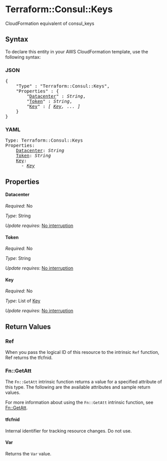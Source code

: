 # Terraform::Consul::Keys

CloudFormation equivalent of consul_keys

## Syntax

To declare this entity in your AWS CloudFormation template, use the following syntax:

### JSON

<pre>
{
    "Type" : "Terraform::Consul::Keys",
    "Properties" : {
        "<a href="#datacenter" title="Datacenter">Datacenter</a>" : <i>String</i>,
        "<a href="#token" title="Token">Token</a>" : <i>String</i>,
        "<a href="#key" title="Key">Key</a>" : <i>[ <a href="key.md">Key</a>, ... ]</i>
    }
}
</pre>

### YAML

<pre>
Type: Terraform::Consul::Keys
Properties:
    <a href="#datacenter" title="Datacenter">Datacenter</a>: <i>String</i>
    <a href="#token" title="Token">Token</a>: <i>String</i>
    <a href="#key" title="Key">Key</a>: <i>
      - <a href="key.md">Key</a></i>
</pre>

## Properties

#### Datacenter

_Required_: No

_Type_: String

_Update requires_: [No interruption](https://docs.aws.amazon.com/AWSCloudFormation/latest/UserGuide/using-cfn-updating-stacks-update-behaviors.html#update-no-interrupt)

#### Token

_Required_: No

_Type_: String

_Update requires_: [No interruption](https://docs.aws.amazon.com/AWSCloudFormation/latest/UserGuide/using-cfn-updating-stacks-update-behaviors.html#update-no-interrupt)

#### Key

_Required_: No

_Type_: List of <a href="key.md">Key</a>

_Update requires_: [No interruption](https://docs.aws.amazon.com/AWSCloudFormation/latest/UserGuide/using-cfn-updating-stacks-update-behaviors.html#update-no-interrupt)

## Return Values

### Ref

When you pass the logical ID of this resource to the intrinsic `Ref` function, Ref returns the tfcfnid.

### Fn::GetAtt

The `Fn::GetAtt` intrinsic function returns a value for a specified attribute of this type. The following are the available attributes and sample return values.

For more information about using the `Fn::GetAtt` intrinsic function, see [Fn::GetAtt](https://docs.aws.amazon.com/AWSCloudFormation/latest/UserGuide/intrinsic-function-reference-getatt.html).

#### tfcfnid

Internal identifier for tracking resource changes. Do not use.

#### Var

Returns the <code>Var</code> value.

